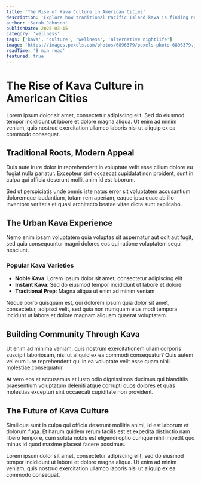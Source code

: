 ```yaml
---
title: 'The Rise of Kava Culture in American Cities'
description: 'Explore how traditional Pacific Island kava is finding new life in urban America, providing a relaxing alternative to alcohol in social settings.'
author: 'Sarah Johnson'
publishDate: 2025-03-15
category: 'wellness'
tags: ['kava', 'culture', 'wellness', 'alternative nightlife']
image: 'https://images.pexels.com/photos/6896379/pexels-photo-6896379.jpeg?auto=compress&cs=tinysrgb&w=800'
readTime: '8 min read'
featured: true
---
```


# The Rise of Kava Culture in American Cities

Lorem ipsum dolor sit amet, consectetur adipiscing elit. Sed do eiusmod tempor incididunt ut labore et dolore magna aliqua. Ut enim ad minim veniam, quis nostrud exercitation ullamco laboris nisi ut aliquip ex ea commodo consequat.

## Traditional Roots, Modern Appeal

Duis aute irure dolor in reprehenderit in voluptate velit esse cillum dolore eu fugiat nulla pariatur. Excepteur sint occaecat cupidatat non proident, sunt in culpa qui officia deserunt mollit anim id est laborum.

Sed ut perspiciatis unde omnis iste natus error sit voluptatem accusantium doloremque laudantium, totam rem aperiam, eaque ipsa quae ab illo inventore veritatis et quasi architecto beatae vitae dicta sunt explicabo.

## The Urban Kava Experience

Nemo enim ipsam voluptatem quia voluptas sit aspernatur aut odit aut fugit, sed quia consequuntur magni dolores eos qui ratione voluptatem sequi nesciunt.

### Popular Kava Varieties

- **Noble Kava**: Lorem ipsum dolor sit amet, consectetur adipiscing elit
- **Instant Kava**: Sed do eiusmod tempor incididunt ut labore et dolore
- **Traditional Prep**: Magna aliqua ut enim ad minim veniam

Neque porro quisquam est, qui dolorem ipsum quia dolor sit amet, consectetur, adipisci velit, sed quia non numquam eius modi tempora incidunt ut labore et dolore magnam aliquam quaerat voluptatem.

## Building Community Through Kava

Ut enim ad minima veniam, quis nostrum exercitationem ullam corporis suscipit laboriosam, nisi ut aliquid ex ea commodi consequatur? Quis autem vel eum iure reprehenderit qui in ea voluptate velit esse quam nihil molestiae consequatur.

At vero eos et accusamus et iusto odio dignissimos ducimus qui blanditiis praesentium voluptatum deleniti atque corrupti quos dolores et quas molestias excepturi sint occaecati cupiditate non provident.

## The Future of Kava Culture

Similique sunt in culpa qui officia deserunt mollitia animi, id est laborum et dolorum fuga. Et harum quidem rerum facilis est et expedita distinctio nam libero tempore, cum soluta nobis est eligendi optio cumque nihil impedit quo minus id quod maxime placeat facere possimus.

Lorem ipsum dolor sit amet, consectetur adipiscing elit, sed do eiusmod tempor incididunt ut labore et dolore magna aliqua. Ut enim ad minim veniam, quis nostrud exercitation ullamco laboris nisi ut aliquip ex ea commodo consequat.
